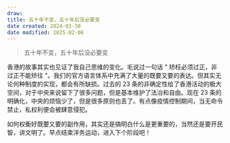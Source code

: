 ```yaml
---
draw:
title: 五十年不变，五十年后没必要变
date created: 2024-03-30
date modified: 2025-02-06
---
```


> 五十年不变，五十年后没必要变

<!-- more -->

香港的故事其实也见证了我自己思维的变化。毛说过一句话 " 矫枉必须过正，非过正不能矫往 "。我们的官方语言体系中充满了大量的既要又要的表达。但其实无论何种制度的实现，都会有所缺损。过去的 23 条的非确定性给了香港活动的极大空间，对于中央来说留下了很多问题，但是基本维护了法治和自由。现在 23 条的明确化，中央的烦恼少了，但是很多原则也丢了。有点像疫情控制期间，当无命令禁止，私权利便会被肆意侵犯。

如何权衡好既要又要的副作用，其实还是搞明白什么是更重要的，当然还是要开民智，讲文明了。早点结束洋务运动，进入下个阶段吧！
